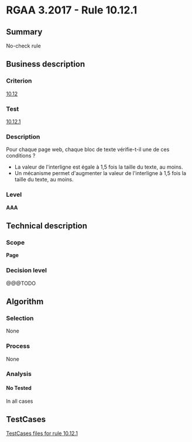 # RGAA 3.2017 - Rule 10.12.1

## Summary
No-check rule


## Business description

### Criterion
[10.12](http://references.modernisation.gouv.fr/rgaa-accessibilite/criteres.html#crit-10-12)

### Test
[10.12.1](http://references.modernisation.gouv.fr/rgaa-accessibilite/criteres.html#test-10-12-1)

### Description
<div lang="fr">Pour chaque page web, chaque bloc de texte v&#xE9;rifie-t-il une de ces conditions&nbsp;? <ul><li>La valeur de l'interligne est &#xE9;gale &#xE0; 1,5 fois la taille du texte, au moins.</li> <li>Un m&#xE9;canisme permet d'augmenter la valeur de l'interligne &#xE0; 1,5 fois la taille du texte, au moins.</li> </ul></div>

### Level
**AAA**


## Technical description

### Scope
**Page**

### Decision level
@@@TODO


## Algorithm

### Selection
None

### Process
None

### Analysis

#### No Tested
In all cases


##  TestCases

[TestCases files for rule 10.12.1](https://github.com/Asqatasun/Asqatasun/tree/develop/rules/rules-rgaa3.2017/src/test/resources/testcases/rgaa32017/Rgaa32017Rule101201/)


